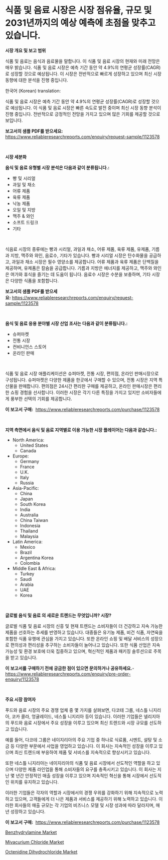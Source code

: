 <p><h1>식품 및 음료 시장은 시장 점유율, 규모 및 2031년까지의 예상 예측에 초점을 맞추고 있습니다.</h1></p><p><strong>시장 개요 및 보고 범위</strong></p>
<p><p>식품 및 음료는 음식과 음료물을 말합니다. 이 식품 및 음료 시장의 현재와 미래 전망은 매우 밝습니다. 식품 및 음료 시장은 예측 기간 동안 약 4.9%의 연평균 성장률(CAGR)로 성장할 것으로 예상됩니다. 이 시장은 전반적으로 빠르게 성장하고 있으며 최신 시장 동향에 대한 분석을 진행 중입니다. </p><p>한국어 (Korean) translation:</p><p>식품 및 음료 시장은 예측 기간 동안 약 4.9%의 연평균 성장률(CAGR)로 성장할 것으로 예상됩니다. 이 식품 및 음료 시장은 빠른 속도로 발전 중이며 최신 시장 동향 분석이 진행 중입니다. 전반적으로 긍정적인 전망을 가지고 있으며 많은 기회를 제공할 것으로 보입니다.</p></p>
<p><strong>보고서의 샘플 PDF를 받으세요:</strong> <a href="https://www.reliableresearchreports.com/enquiry/request-sample/1123578">https://www.reliableresearchreports.com/enquiry/request-sample/1123578</a></p>
<p>&nbsp;</p>
<p><strong>시장 세분화</strong></p>
<p><strong>음식 및 음료 유형별 시장 분석은 다음과 같이 분류됩니다.:</strong></p>
<p><ul><li>빵 및 시리얼</li><li>과일 및 채소</li><li>어류 제품</li><li>육류 제품</li><li>낙농 제품</li><li>오일 및 지방</li><li>맥주 & 와인</li><li>소프트 드링크</li><li>기타</li></ul></p>
<p>&nbsp;</p>
<p><p>식음료 시장의 종류에는 빵과 시리얼, 과일과 채소, 어류 제품, 육류 제품, 유제품, 기름과 지방, 맥주와 와인, 음료수, 기타가 있습니다. 빵과 시리얼 시장은 탄수화물을 공급하고, 과일과 채소 시장은 필수 영양소를 제공합니다. 어류 제품과 육류 제품은 단백질을 제공하며, 유제품은 칼슘을 공급합니다. 기름과 지방은 에너지를 제공하고, 맥주와 와인은 여가와 휴식을 즐기는 데 도움이 됩니다. 음료수 시장은 수분을 보충하며, 기타 시장은 다양한 식품을 포함합니다.</p></p>
<p><strong>보고서의 샘플 PDF를 받으세요:</strong>&nbsp;<a href="https://www.reliableresearchreports.com/enquiry/request-sample/1123578">https://www.reliableresearchreports.com/enquiry/request-sample/1123578</a></p>
<p>&nbsp;</p>
<p><strong> 음식 및 음료 응용 분야별 시장 산업 조사는 다음과 같이 분류됩니다.:</strong></p>
<p><ul><li>슈퍼마켓</li><li>전통 시장</li><li>컨비니언스 스토어</li><li>온라인 판매</li></ul></p>
<p>&nbsp;</p>
<p><p>식품 및 음료 시장 애플리케이션은 슈퍼마켓, 전통 시장, 편의점, 온라인 판매시장으로 구성됩니다. 슈퍼마켓은 다양한 제품을 한곳에서 구매할 수 있으며, 전통 시장은 지역 특산물을 판매합니다. 편의점은 24시간 편리한 구매를 제공하고, 온라인 판매시장은 편리한 쇼핑 경험을 선사합니다. 이러한 시장은 각기 다른 특징을 가지고 있지만 소비자들에게 풍부한 선택의 기회를 제공합니다.</p></p>
<p><strong>이 보고서 구매:</strong>&nbsp; <a href="https://www.reliableresearchreports.com/purchase/1123578">https://www.reliableresearchreports.com/purchase/1123578</a></p>
<p>&nbsp;</p>
<p><strong>지역 측면에서 음식 및 음료 지역별로 이용 가능한 시장 플레이어는 다음과 같습니다.:</strong></p>
<p><ul>
    <li>
        North America:
        <ul>
            <li>United States</li>
            <li>Canada</li>
        </ul>
    </li>
    <li>
        Europe:
        <ul>
            <li>Germany</li>
            <li>France</li>
            <li>U.K.</li>
            <li>Italy</li>
            <li>Russia</li>
        </ul>
    </li>
    <li>
        Asia-Pacific:
        <ul>
            <li>China</li>
            <li>Japan</li>
            <li>South Korea</li>
            <li>India</li>
            <li>Australia</li>
            <li>China Taiwan</li>
            <li>Indonesia</li>
            <li>Thailand</li>
            <li>Malaysia</li>
        </ul>
    </li>
    <li>
        Latin America:
        <ul>
            <li>Mexico</li>
            <li>Brazil</li>
            <li>Argentina Korea</li>
            <li>Colombia</li>
        </ul>
    </li>
    <li>
        Middle East & Africa:
        <ul>
            <li>Turkey</li>
            <li>Saudi</li>
            <li>Arabia</li>
            <li>UAE</li>
            <li>Korea</li>
        </ul>
    </li>
    </ul></p>
<p>&nbsp;</p>
<p><strong>글로벌 음식 및 음료 의 새로운 트렌드는 무엇입니까? 시장?</strong></p>
<p><p>글로벌 식품 및 음료 시장의 신흥 및 현재 트렌드는 소비자들이 더 건강하고 지속 가능한 제품을 선호하는 추세를 반영하고 있습니다. 대중들은 유기농 제품, 비건 식품, 자연육을 포함한 식품 유행에 관심을 가지고 있습니다. 또한 온라인 쇼핑 및 배달 서비스의 성장으로 편의성과 편리성을 추구하는 소비자들이 늘어나고 있습니다. 또한 식품 산업은 지속 가능성 및 환경 보호에 더욱 집중하고 있으며, 혁신적인 제품과 패키징 솔루션으로 주목을 받고 있습니다.</p></p>
<p><strong>이 보고서를 구매하기 전에 궁금한 점이 있으면 문의하거나 공유하세요.</strong>- <a href="https://www.reliableresearchreports.com/enquiry/pre-order-enquiry/1123578">https://www.reliableresearchreports.com/enquiry/pre-order-enquiry/1123578</a></p>
<p>&nbsp;</p>
<p><strong>주요 시장 참여자</strong></p>
<p><p>푸드와 음료 시장의 주요 경쟁 업체 중 몇 가지를 살펴보면, 다코테 그룹, 네스틀 니지리아, 코카 콜라, 엉귤레이드, 네스틀 니지리아 등이 있습니다. 이러한 기업들은 넬리지아의 푸드와 음료 시장에서 주요 성장을 이루고 있으며 최신 트렌드와 시장 규모를 선도하고 있습니다.</p><p>예를 들어, 다코테 그룹은 네이지리아의 주요 기업 중 하나로 식료품, 시멘트, 설탕 및 소금 등 다양한 부문에서 사업을 영업하고 있습니다. 이 회사는 지속적인 성장을 이루고 있으며 최신 트렌드에 부응하여 제품 및 서비스를 지속적으로 향상시키고 있습니다.</p><p>또한 네스틀 니지리아는 네이지리아의 식품 및 음료 시장에서 선도적인 역할을 하고 있으며 다양한 제품 라인업을 통해 소비자들의 요구를 충족시키고 있습니다. 이 회사는 지난 몇 년간 안정적인 매출 성장을 이루고 있으며 지속적인 혁신을 통해 시장에서 선도적인 위치를 유지하고 있습니다.</p><p>이러한 기업들은 각자의 역할과 시장에서의 경쟁 우위를 강화하기 위해 지속적으로 노력하고 있으며, 고객들에게 더 나은 제품과 서비스를 제공하기 위해 노력하고 있습니다. 이러한 회사들의 매출 규모는 각 기업의 비즈니스 모델 및 시장 성과에 따라 달라지며, 매년 성장하고 있습니다.</p></p>
<p><strong>이 보고서 구매:</strong>&nbsp;&nbsp;<a href="https://www.reliableresearchreports.com/purchase/1123578">https://www.reliableresearchreports.com/purchase/1123578</a></p>
<p><p><a href="https://github.com/timeliteaut/Market-Research-Report-List-1/blob/main/benzhydrylamine-market.md">Benzhydrylamine Market</a></p><p><a href="https://github.com/globismark/Market-Research-Report-List-2/blob/main/mivacurium-chloride-market.md">Mivacurium Chloride Market</a></p><p><a href="https://github.com/bobicer/Market-Research-Report-List-2/blob/main/octenidine-dihydrochloride-market.md">Octenidine Dihydrochloride Market</a></p></p>
